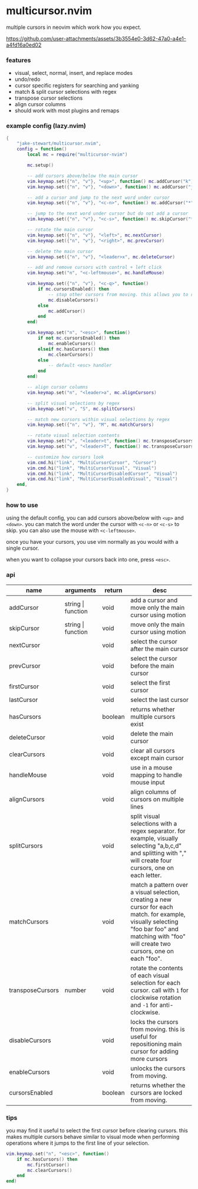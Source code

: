 # multicursor.nvim

multiple cursors in neovim which work how you expect.

https://github.com/user-attachments/assets/3b3554e0-3d62-47a0-a4e1-a4fd16a0ed02

### features

- visual, select, normal, insert, and replace modes
- undo/redo
- cursor specific registers for searching and yanking
- match & split cursor selections with regex
- transpose cursor selections
- align cursor columns
- should work with most plugins and remaps

### example config (lazy.nvim)

```lua
{
    "jake-stewart/multicursor.nvim",
    config = function()
        local mc = require("multicursor-nvim")

        mc.setup()

        -- add cursors above/below the main cursor
        vim.keymap.set({"n", "v"}, "<up>", function() mc.addCursor("k") end)
        vim.keymap.set({"n", "v"}, "<down>", function() mc.addCursor("j") end)

        -- add a cursor and jump to the next word under cursor
        vim.keymap.set({"n", "v"}, "<c-n>", function() mc.addCursor("*") end)

        -- jump to the next word under cursor but do not add a cursor
        vim.keymap.set({"n", "v"}, "<c-s>", function() mc.skipCursor("*") end)

        -- rotate the main cursor
        vim.keymap.set({"n", "v"}, "<left>", mc.nextCursor)
        vim.keymap.set({"n", "v"}, "<right>", mc.prevCursor)

        -- delete the main cursor
        vim.keymap.set({"n", "v"}, "<leader>x", mc.deleteCursor)

        -- add and remove cursors with control + left click
        vim.keymap.set("n", "<c-leftmouse>", mc.handleMouse)

        vim.keymap.set({"n", "v"}, "<c-q>", function()
            if mc.cursorsEnabled() then
                -- stop other cursors from moving. this allows you to reposition the main cursor
                mc.disableCursors()
            else
                mc.addCursor()
            end
        end)

        vim.keymap.set("n", "<esc>", function()
            if not mc.cursorsEnabled() then
                mc.enableCursors()
            elseif mc.hasCursors() then
                mc.clearCursors()
            else
                -- default <esc> handler
            end
        end)

        -- align cursor columns
        vim.keymap.set("n", "<leader>a", mc.alignCursors) 

        -- split visual selections by regex
        vim.keymap.set("v", "S", mc.splitCursors) 

        -- match new cursors within visual selections by regex
        vim.keymap.set({"n", "v"}, "M", mc.matchCursors)

        -- rotate visual selection contents
        vim.keymap.set("v", "<leader>t", function() mc.transposeCursors(1) end)
        vim.keymap.set("v", "<leader>T", function() mc.transposeCursors(-1) end)

        -- customize how cursors look
        vim.cmd.hi("link", "MultiCursorCursor", "Cursor")
        vim.cmd.hi("link", "MultiCursorVisual", "Visual")
        vim.cmd.hi("link", "MultiCursorDisabledCursor", "Visual")
        vim.cmd.hi("link", "MultiCursorDisabledVisual", "Visual")
    end,
}
```

### how to use

using the default config, you can add cursors above/below with `<up>` and `<down>`.
you can match the word under the cursor with `<c-n>` or `<c-s>` to skip.
you can also use the mouse with `<c-leftmouse>`.

once you have your cursors, you use vim normally as you would with a single cursor.

when you want to collapse your cursors back into one, press `<esc>`.


### api
| name             | arguments          | return  | desc                                                                                                                                                                                             |
| ------------     | -----------------  | ------- | ------------------------------------------------------------------------------------------------------------------------------------------------------------------------------------------------ |
| addCursor        | string \| function | void    | add a cursor and move only the main cursor using motion                                                                                                                                          |
| skipCursor       | string \| function | void    | move only the main cursor using motion                                                                                                                                                           |
| nextCursor       |                    | void    | select the cursor after the main cursor                                                                                                                                                          |
| prevCursor       |                    | void    | select the cursor before the main cursor                                                                                                                                                         |
| firstCursor      |                    | void    | select the first cursor                                                                                                                                                                          |
| lastCursor       |                    | void    | select the last cursor                                                                                                                                                                           |
| hasCursors       |                    | boolean | returns whether multiple cursors exist                                                                                                                                                           |
| deleteCursor     |                    | void    | delete the main cursor                                                                                                                                                                           |
| clearCursors     |                    | void    | clear all cursors except main cursor                                                                                                                                                             |
| handleMouse      |                    | void    | use in a mouse mapping to handle mouse input                                                                                                                                                     |
| alignCursors     |                    | void    | align columns of cursors on multiple lines                                                                                                                                                       |
| splitCursors     |                    | void    | split visual selections with a regex separator. for example, visually selecting "a,b,c,d" and splitting with "," will create four cursors, one on each letter.                                   |
| matchCursors     |                    | void    | match a pattern over a visual selection, creating a new cursor for each match. for example, visually selecting "foo bar foo" and matching with "foo" will create two cursors, one on each "foo". |
| transposeCursors | number             | void    | rotate the contents of each visual selection for each cursor. call with `1` for clockwise rotation and `-1` for anti-clockwise.                                                                  |
| disableCursors   |                    | void    | locks the cursors from moving. this is useful for repositioning main cursor for adding more cursors                                                                                              |
| enableCursors    |                    | void    | unlocks the cursors from moving.                                                                                                                                                                 |
| cursorsEnabled   |                    | boolean | returns whether the cursors are locked from moving.                                                                                                                                              |


### tips

you may find it useful to select the first cursor before clearing cursors.
this makes multiple cursors behave similar to visual mode when performing
operations where it jumps to the first line of your selection.

```lua
vim.keymap.set("n", "<esc>", function()
    if mc.hasCursors() then
        mc.firstCursor()
        mc.clearCursors()
    end
end)
```
